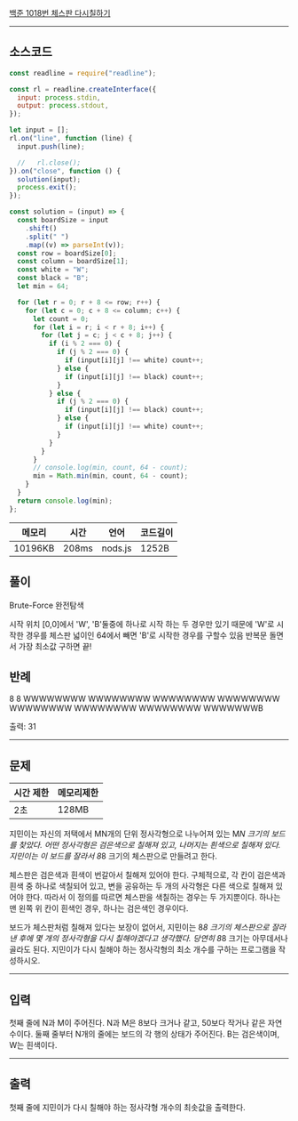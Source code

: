 [백준 1018번 체스판 다시칠하기](https://www.acmicpc.net/problem/1018)

---

## 소스코드

```javascript
const readline = require("readline");

const rl = readline.createInterface({
  input: process.stdin,
  output: process.stdout,
});

let input = [];
rl.on("line", function (line) {
  input.push(line);

  //   rl.close();
}).on("close", function () {
  solution(input);
  process.exit();
});

const solution = (input) => {
  const boardSize = input
    .shift()
    .split(" ")
    .map((v) => parseInt(v));
  const row = boardSize[0];
  const column = boardSize[1];
  const white = "W";
  const black = "B";
  let min = 64;

  for (let r = 0; r + 8 <= row; r++) {
    for (let c = 0; c + 8 <= column; c++) {
      let count = 0;
      for (let i = r; i < r + 8; i++) {
        for (let j = c; j < c + 8; j++) {
          if (i % 2 === 0) {
            if (j % 2 === 0) {
              if (input[i][j] !== white) count++;
            } else {
              if (input[i][j] !== black) count++;
            }
          } else {
            if (j % 2 === 0) {
              if (input[i][j] !== black) count++;
            } else {
              if (input[i][j] !== white) count++;
            }
          }
        }
      }
      // console.log(min, count, 64 - count);
      min = Math.min(min, count, 64 - count);
    }
  }
  return console.log(min);
};
```

| 메모리  | 시간  | 언어    | 코드길이 |
| ------- | ----- | ------- | -------- |
| 10196KB | 208ms | nods.js | 1252B    |

## 풀이

Brute-Force 완전탐색

시작 위치 [0,0]에서 'W', 'B'둘중에 하나로 시작 하는 두 경우만 있기 때문에 'W'로 시작한 경우를 체스판 넓이인 64에서 빼면 'B'로 시작한 경우를 구할수 있음
반복문 돌면서 가장 최소값 구하면 끝!

## 반례

8 8
WWWWWWWW
WWWWWWWW
WWWWWWWW
WWWWWWWW
WWWWWWWW
WWWWWWWW
WWWWWWWW
WWWWWWWB

출력: 31

---

## 문제

| 시간 제한 | 메모리제한 |
| --------- | ---------- |
| 2초       | 128MB      |

지민이는 자신의 저택에서 MN개의 단위 정사각형으로 나누어져 있는 M*N 크기의 보드를 찾았다. 어떤 정사각형은 검은색으로 칠해져 있고, 나머지는 흰색으로 칠해져 있다. 지민이는 이 보드를 잘라서 8*8 크기의 체스판으로 만들려고 한다.

체스판은 검은색과 흰색이 번갈아서 칠해져 있어야 한다. 구체적으로, 각 칸이 검은색과 흰색 중 하나로 색칠되어 있고, 변을 공유하는 두 개의 사각형은 다른 색으로 칠해져 있어야 한다. 따라서 이 정의를 따르면 체스판을 색칠하는 경우는 두 가지뿐이다. 하나는 맨 왼쪽 위 칸이 흰색인 경우, 하나는 검은색인 경우이다.

보드가 체스판처럼 칠해져 있다는 보장이 없어서, 지민이는 8*8 크기의 체스판으로 잘라낸 후에 몇 개의 정사각형을 다시 칠해야겠다고 생각했다. 당연히 8*8 크기는 아무데서나 골라도 된다. 지민이가 다시 칠해야 하는 정사각형의 최소 개수를 구하는 프로그램을 작성하시오.

---

## 입력

첫째 줄에 N과 M이 주어진다. N과 M은 8보다 크거나 같고, 50보다 작거나 같은 자연수이다. 둘째 줄부터 N개의 줄에는 보드의 각 행의 상태가 주어진다. B는 검은색이며, W는 흰색이다.

---

## 출력

첫째 줄에 지민이가 다시 칠해야 하는 정사각형 개수의 최솟값을 출력한다.
